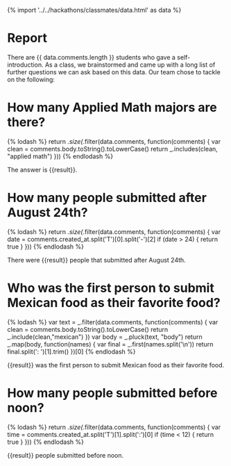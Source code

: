 {% import '../../hackathons/classmates/data.html' as data %}

# Report

There are {{ data.comments.length }} students who gave a self-introduction. As a
class, we brainstormed and came up with a long list of further questions we can
ask based on this data. Our team chose to tackle on the following:

# How many Applied Math majors are there?

{% lodash %}
return _.size(_.filter(data.comments, function(comments) {
    var clean = comments.body.toString().toLowerCase()
    return _.includes(clean, "applied math")
}))
{% endlodash %}

The answer is {{result}}.

# How many people submitted after August 24th?

{% lodash %}
return _.size(_.filter(data.comments, function(comments) {
    var date = comments.created_at.split('T')[0].split('-')[2]
    if (date > 24) {
        return true
    }
}))
{% endlodash %}

There were {{result}} people that submitted after August 24th.

# Who was the first person to submit Mexican food as their favorite food?

{% lodash %}
var text = _.filter(data.comments, function(comments) {
    var clean = comments.body.toString().toLowerCase()
    return _.include(clean,"mexican")
})
var body = _.pluck(text, "body")
return _.map(body, function(names) {
    var final = _.first(names.split('\n'))
    return final.split(': ')[1].trim()
})[0]
{% endlodash %}

{{result}} was the first person to submit Mexican food as their favorite food.

# How many people submitted before noon? 
{% lodash %}
return _.size(_.filter(data.comments, function(comments) {
    var time = comments.created_at.split('T')[1].split(':')[0]
    if (time < 12) {
        return true
    }
}))
{% endlodash %}

{{result}} people submitted before noon.